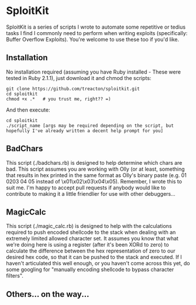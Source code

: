 # SploitKit 


SploitKit is a series of scripts I wrote to automate some repetitive or tedius tasks I find I commonly need to perform when writing exploits (specifically: Buffer Overflow Exploits). You're welcome to use these too if you'd like.

## Installation

No installation required (assuming you have Ruby installed - These were tested in Ruby 2.1.1), just download it and chmod the scripts:

    git clone https://github.com/treacton/sploitkit.git
    cd sploitkit
    chmod +x .*   # you trust me, right?? =)

And then execute:

    cd sploitkit
    ./script_name [args may be required depending on the script, but hopefully I've already written a decent help prompt for you]


## BadChars

This script (./badchars.rb) is designed to help determine which chars are bad. This script assumes you are working with Olly (or at least, something that results in hex printed in the same format as Olly's binary paste (e.g. 01 0203 04 05 instead of \x01\x02\x03\x04\x05). Remember, I wrote this to suit me. I'm happy to accept pull requests if anybody would like to contribute to making it a little friendlier for use with other debuggers...


## MagicCalc

This script (./magic_calc.rb) is designed to help with the calculations required to push encoded shellcode to the stack when dealing with an extremely limited allowed character set. It assumes you know that what we're doing here is using a register (after it's been XORd to zero) to calculate the difference between the hex representation of zero to our desired hex code, so that it can be pushed to the stack and executed. If I haven't articulated this well enough, or you haven't come across this yet, do some googling for "manually encoding shellcode to bypass character filters".


## Others... on the way...


